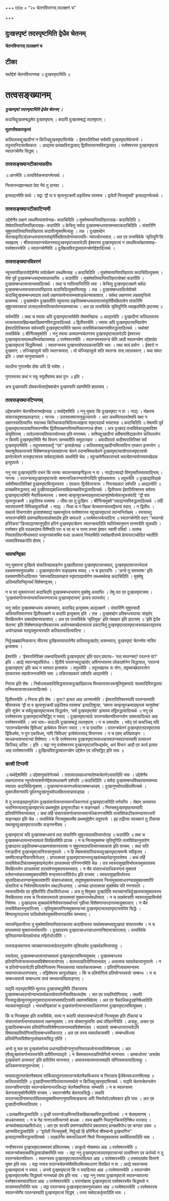+++
title = "२० चेतनविभागस् तल्लक्षणं च"

+++


## दुःखस्पृष्टं तदस्पृष्टमिति द्वेधैव चेतनम्

**चेतनविभागस् तल्लक्षणं च**

## **टीका**

यथोद्देशं चेतनविभागमाह ॥ दुःखस्पृष्टमिति ॥

# **तत्वसङ्ख्यानम्**

***दुःखस्पृष्टं तदस्पृष्टमिति द्वेधैव चेतनम् ।***

कदाचिद्दुःखसम्बद्धमेव दुःखस्पृष्टम् । कदापि दुःखासम्बद्धं तदस्पृष्टम् ।

**मूलगतैवकारकृत्यं**

कल्पितत्वाद्दुःखादीनां न किञ्चिद्दुःखस्पृष्टमित्येके । ईश्वरातिरिक्तं सर्वमपि दुःखस्पृष्टमेवेत्यन्ये । तदुभयनिरासायैवकारः । आद्यस्य प्रत्यक्षविरुद्धत्वाद् द्वितीयस्यागमविरुद्धत्वात् । परमेश्वरस्य दुःखास्पृष्टत्वं स्वातन्त्र्येणैव सिद्धम् ।

### **तत्वसङ्ख्यानटीकाभावदीपः**

॥ आगमेति ॥ तत्वविवेकरूपागमेत्यर्थः ।

नित्यानन्दज्ञानबला देवा नैवं तु दानवाः ।

इत्याद्यगमेति वार्थः । यद्वा ‘द्वौ वा व सृत्यनुपक्रमौ प्रकृतिश्च परमश्च । द्वावेतौ नित्यमुक्तौ’ इत्याद्यागमेत्यर्थः ।

### **तत्वसङ्ख्यानटीकाटिप्पणी**

उद्देशेनैव लक्षणं लब्धमित्याशयेनाह– कदाचिदिति ॥ मुक्तेष्वव्याप्तिपरिहारायाह– कदाचिदिति ॥ तेष्वेवातिव्याप्तिपरिहारायाह– कदापीति ॥ केचित्तु सर्वदा दुःखसम्बन्धस्यासम्भवात्कदाचिदिति । संसारिणि सुषुप्तावतिव्याप्तिपरिहाराय कदापीत्युक्तमित्याहुः । तन्न । दुःखशब्देन चेतनप्रकृति(सं)बन्धरूपायास्संसृतेर्विवक्षितत्वेनाव्याप्त्यति- व्याप्त्योरभावात् । अत एव तत्त्वविवेके ‘सृतियुगि’ति व्यवहृतम् । श्रीरूपास्वतन्त्रचेतनस्यादुःखस्पृष्टत्वलाभेऽपि ईश्वरस्य दुःखास्पृष्टत्वं न लब्धमित्यपेक्षायामाह– परमेश्वरस्येति ॥ स्वातन्त्र्येणैवेति ॥ दुःखित्वविरुद्धस्वातन्त्र्येणोद्देशादित्यर्थः ।

### **तत्वसङ्ख्यानविवरणं**

न्यूनतापरिहारायोद्देशेनैव तयोर्लक्षणं लब्धमित्याह ॥ कदाचिदिति । मुक्तेष्वव्याप्तिपरिहाराय कदाचिदित्युक्तम् । तेषां पूर्वं दुःखसम्बन्धसद्भावान्नाव्याप्तिः ॥ कदापीति । मुक्तेष्वतिव्याप्तिपरिहारायोक्तं कदापीति । दुःखसम्बन्धात्यन्ताभाववदित्यर्थः । तथा च नातिव्याप्तिरिति भावः । केचित्तु दुःखस्पृष्टलक्षणे सर्वदा दुःखसम्बन्धस्याभावात्तत्परिहाराय कदाचिदित्युक्तमित्याहुः । तन्न । दुःखसम्बन्धवदित्येवोक्ते कदाचिद्दुःखसम्बन्धमादाय लक्ष्ये लक्षणसत्वेनासम्भवशङ्कानवकाशात् । सर्वथा लक्षणस्य लक्ष्यावृत्तित्वे ह्यसम्भवः । दुःखशब्देन दुःखयतीति व्युत्पत्त्या प्रकृतिसम्बन्धरूपायास्संसृतेर्विवक्षितत्वेन संसारिणि सुषुप्त्यवस्थायां तत्सद्भावेनातिव्याप्तेरप्यसम्भवाच्च । अत एव तत्वविवेके सृतियुगिति व्यवहृतमिति द्रष्टव्यम् ॥

सर्वमपीति । तथा च रमाया अपि दुःखस्पृष्टत्वमेवेति तेषामभिप्रायः ॥ आद्यस्येति । दुःखादीनां कल्पितत्वस्य तत्सत्यताग्राहिप्रत्यक्षादिप्रमाणविरुद्धत्वादित्यर्थः ॥ द्वितीयस्येति । रमाया अपि दुःखस्पृष्टत्वाभिप्रायेण ईश्वरातिरिक्तस्य सर्वस्यापि दुःखस्पृष्टत्वमिति पक्षस्य तत्वविवेकाख्यागमविरुद्धत्वादित्यर्थः । यथोक्तं तत्वविवेके ॥ श्रीर्नित्यमुक्तेति । ननु रमाया अस्वतन्त्रचेतनस्य दुःखास्पृष्टत्वलाभेऽपि ईश्वरस्य दुःखास्पृष्टत्वमलब्धमित्यपेक्षायामाह ॥ परमेश्वरस्येति । स्वतन्त्रमस्वतन्त्रं चेति आदौ स्वातन्त्र्येण उद्देशादेव दुःखास्पृष्टत्वं सिद्धमित्यर्थः । स्वातन्त्र्यस्य दुःखाभावोपपादकत्वादिति भावः । तथा चायं प्रयोगः । ईश्वरो न दुःखवान् । तज्जिहासुत्वे सति स्वतन्त्रत्वात् । यो यज्जिहासुत्वे सति स्वतन्त्रः सस् तदभाववान् । यथा संमत इति । उक्तं चानुव्याख्याने ।

यदधीना गुणाश्चैव दोषा अपि हि सर्वशः ।

गुणास्तस्य कथं न स्युः स्युर्दोषाश्च कथं पुनः ॥ इति ।

अत्र दुःखस्यापि दोषकार्यत्वाद्दोषशब्देन दुःखस्यापि ग्रहणमिति ज्ञातव्यम् ।

### **तत्वसङ्ख्यानटिप्पणम्**

उद्देशक्रमेण चेतनविभागमाहेत्याह ॥ यथोद्देशमिति ॥ ननु मुक्ताः किं दुःखस्पृष्टा न वा । नाद्यः । मोक्षस्य संसारसदृशताप्रसङ्गात् । नान्त्यः । उत्तरवाक्यानानुकूल्यापत्तेः । अतः कथमित्यतस्तेष्वपि यथा न लक्षणस्यातिव्याप्तिः स्यात्तथा किञ्चित्कदाचिदित्यध्याहृत्य स्पृष्टपदार्थं स्पष्टमाह ॥ कदाचिदिति ॥ तेषामपि पूर्वं दुःखस्पृष्टत्वादव्याप्तिवारणमिव द्वितीयलक्षणातिव्याप्तिवारणञ्च ज्ञेयम् । अत्र दुःखपदं तत्वविवेकाद्युक्तदिशा संसृतिपरम् । ततोऽव्याप्त्यतिव्याप्त्योरभाव इति मन्तव्यम् । कश्चिद्दुःखादीनां सर्वेषामाविद्यकत्वेन कल्पितत्वेन न किमपि दुःखस्पृष्टमिति नैवं विभागः सम्भवतीति समुदाजहार । अवादीदपरो वादीश्वरातिरिक्तं सर्वं दुःखस्पृष्टमेवेति । तदुभयमपाकर्तुं ‘‘एव’’ इत्याहेत्याह ॥ कल्पितत्वाद्दुःखादीनामित्यादिना एवकार इत्यन्तेन ॥ यथाश्रुतैवकारान्वये विशेषणसङ्गतत्वप्राप्त्या चेतने तदन्यस्मिन्नचेतने दुःखस्पृष्टत्वायोगतत्स्पृष्टत्वयोः प्राप्तेरचेतने तत्स्पृष्टत्वस्य सर्ववाद्यसंमतेः कथमिति चेन्न । व्युत्क्रमेणैवकारान्वये भवत्येवान्ययोगव्यवच्छेदक इत्युपपत्तेः ।

ननु रमा दुःखास्पृष्टेति वचनं किं तस्याः स्वातन्त्र्यमङ्गीकृत्य न वा । नाद्योऽनवद्यो विष्णुसर्वोत्तमतावादिनाम् । नान्त्यः । परतन्त्रत्वदुःखास्पृष्टत्वयोः सामानाधिकरण्यायोगादिति पूर्वपक्ष्याशयः ॥ तदुभयेति ॥ दुःखाद्याविद्यकं सर्वमीश्वरातिरिक्तं दुःखस्पृष्टमित्युभयस्य । एवकारः द्विधैवेत्यत्रत्यः । निरासप्रकारं दर्शयति ॥ आद्यस्येति ॥ प्रत्यक्षविरुद्धत्वाद् अहं दुःखीत्याद्यबाधितसाक्षिप्रत्यक्षविरुद्धत्वादित्यर्थः । द्वितीयस्य ईशातिरिक्तस्य सर्वस्य दुःखस्पृष्टत्वमिति नैयायिकमतस्य । समना चासृत्युपक्रमादमृतत्वञ्चानुपोष्येत्येतत्सूत्रसंवादि ‘‘द्वौ वाव सृत्यनुपक्रमौ । प्रकृतिश्च परमश्च । जीवा एव तु दुःखिनः । श्रीर्नित्यमुक्ते’’त्याद्यागमविरुद्धत्वादित्यर्थः । तर्हि रमारमारमणौ विभिन्नावुताभिन्नौ । नाद्यः । भिन्ना च न खिन्ना चेत्स्वतन्त्रतत्वद्वैरूप्यं स्यात् । न द्वितीयः । तथात्वे विभागायोग इत्याशंक्याद्यं पक्षमभ्युपेत्य परमेश्वरस्य यद्दुःखास्पृष्टत्वं तदन्यनिरपेक्षम् । रमायास्तु भगवत्तन्त्रमिति प्रमाणप्रमितत्वान्नोक्तदोष इति समाधत्ते ॥ परमेश्वरस्येत्यादिना ॥ स्वातन्त्र्येणेति वदन् ‘‘स्वतन्त्रो हरिरेकरा’’डित्याद्यागमानुगृहीतं हरिर्न दुःखस्पृष्टचेतनः स्वतन्त्रत्वादिति व्यतिरेक्यनुमानं मानमत्रेति सूचयति । परमेश्वर इति वदन्नवदंश्च विष्ण्विति परा च सा मा च परमा तस्या ईश्वरः स्वामी पतिर्वा । ततश्च नियतपतिपत्नीभाववतां पत्युरुत्तमत्वमिव वध्वा अधमत्वं नियतमिति रमापेक्षयौत्तम्ये हेत्वन्तरञ्चोदितं भवतीति भावमाविश्चकारेति ज्ञेयम् ।

### **भावचन्द्रिका**

ननु मुक्तानां दुःखित्वे संसारित्वप्रसङ्गेन दुःखातीततया दुःखस्पृष्टत्वाभावात्, दुःखस्पृष्टावान्तरभेदत्वं वक्ष्यमाणमनुपपन्नमेव । दुःखास्पृष्टत्वेन सङ्ग्रहश्च स्यात् । न च इष्टापत्तिः । ‘अन्ये तु समस्तशः’ इति वक्ष्यमाणविरोधादित्यतः ‘व्याप्त्यादिपदमपहाय स्पृष्टपदप्रयोगेण लब्धमर्थमाह कदाचिदिति । मुक्तेषु अतिव्याप्तिनिवृत्यर्थं विशेषणद्वयम् ।

न च एवं मुक्त्यनन्तरं कदाचिदपि दुःखसम्बन्धाभावान् मुक्तेषु अव्याप्तिः । तेषु तत एव दुःखास्पृष्टत्वम् । ‘दुःखसंसर्गात्यन्ताभावाधिकरणत्वञ्च दुःखास्पृष्टत्वम्’ इत्यत्र तात्पर्यात् ।

यत्तु सर्वदा दुःखसम्बन्धस्य असम्भवात्, कदाचिद् इत्युक्तम् आद्यलक्षणे । संसारिणि सुषुप्त्यादौ अतिव्याप्तिवारणाय द्वितीयलक्षणे च कदापि इत्युक्तम् इति । तन्न । दुःखशब्देन प्रविबन्धरूपायाः संसृतेर् विवक्षितत्वेन उक्तदोषानवकाशात् । अत एव तत्त्वविवेके ‘सृतियुक्’ इति व्यवहार इति द्रष्टव्यम् ॥ ‘इति द्वेधैव चेतनम्’ इति विशेषणसङ्गतैवकारस्य अयोगव्यवच्छेदनपरत्वं प्रकटयितुं दुःखस्पृष्टतदस्पृष्टत्वरूपप्रकारद्वयस्य अयोगप्रापकं मतद्वयमुपन्यस्यति कल्पितत्वादित्यादिना ।

निर्दुःखब्रह्माभिन्नत्वाज् जीवस्य दुःखित्वव्याघातेनैव कल्पितदुःखादेर् असम्भवात्, दुःखस्पृष्टं चेतनमेव नास्ति इत्याशयः ।

ईश्वरेति । ‘ईश्वरातिरिक्तं लक्ष्म्यादिकमपि दुःखास्पृष्टम्’ इति वदन् प्रष्टव्यः– ‘तत् स्वतन्त्रम्? परतन्त्रं वा?’ इति । आद्ये स्वतन्त्रद्वयविरोधः । द्वितीये पारतन्त्र्यदुःखयोर् अविनाभावस्य लोकदर्शनेन सिद्धत्वात्, ‘परतन्त्रं दुःखास्पृष्टम्’ इति कथं न व्याघात इत्याशयः । तदुभयेति । तदुभयप्राप्तः यः योगः, तद्व्यवच्छेदपरत्वेन एवकारस्य सप्रयोजनत्वमिति भावः ॥ तन्निरासप्रकारं दर्शयति आद्यस्येति ।

निरास इति शेषः । निर्बाधसाक्ष्यादिसिद्धसत्ताकदुःखादिप्रपञ्च मिथ्यात्वसाधकश्रुतियुक्त्यादेः साक्ष्यादिविरुद्धतया तन्मिथ्यात्वासाधकत्वादित्यर्थः ।

द्वितीयस्येति ॥ निरास इति शेषः । कुतः? इत्यत आह आगमस्येति । ईश्वरातिरिक्तस्यापि परतन्त्रस्यापि श्रीतत्त्वस्य ‘द्वौ वा व सृत्यनुपक्रमौ प्रकृतिश्च परमश्च’ इत्यादिश्रुत्या, ‘समना चासृत्युपक्रमादमृतत्वं चानुपोष्य’ इति सूत्रेण च सर्वदुःखास्पृष्टत्वस्य सिद्धत्वेन, ‘सर्वं दुःखस्पृष्टमेव’ इत्यस्य तद्विरुद्धत्वादित्यर्थः ॥ ननु एवं परमेश्वरस्य दुःखास्पृष्टत्वसिद्धिर् न स्यात् । दुःखास्पृष्टत्वादेः परतन्त्रचेतनविभागत्वेन उक्तत्वादित्यत आह परमेश्वरस्येति । अयं भावः– कदाऽपि दुःखासम्बद्धं तदस्पृष्टम् । न च उक्तदोषः । भवेद् एवं कथञ्चिद् यदि ‘परतन्त्रचेतनमेव द्विविधम्’ इत्येवंपरः विभागः स्यात् । न च एतदस्ति । परतन्त्रचेतनं दुःखस्पृष्टतदस्पृष्टतया द्विविधमेव, न पुन एकविधम्, नापि त्रिविधम्’ इत्येवंपरत्वाद् विभागस्य । न च एवम् अतिप्रसङ्गः । साधकभावाभावाभ्यां विशेषात् । न हि परमेश्वरस्य दुःखास्पृष्टत्वसाधकस्वातन्त्र्यवदन्यस्यापि तत्साधनं किञ्चिद् अस्ति । इति । यद्वा ननु परमेश्वरस्य दुःखास्पृष्टत्वसिध्द्यर्थम्, अयं विभाग आदौ एव कार्य इत्यत आह परमेश्वरस्येति । दुःखित्वविरुद्धस्वातन्त्र्येण उद्देशेन एव तत्सिद्धिर् इति भावः ॥

### **काशी टिप्पणी**

॥ यथोद्देशमिति ॥ उद्देशानुसारेणेत्यर्थः । तदपवादकप्राधान्यादेश्चाचेतनेऽभावादिति भावः । उद्देशेनैव लक्षणलाभान्न न्यूनतेत्याशयेनोद्देशलब्धलक्षणे दर्शयति ॥ कदाचिदिति ॥ सर्वदा दुःखसम्बन्धविवक्षायामसम्भवः स्यादतः कदाचिदित्युक्तम् । दुःखस्यान्तःकरणधर्मत्वात्सम्बन्धपदम् । दुःखानुभवोपलक्षितमित्यर्थः । मुक्तजीवानामपि पूर्वतनदुःखानुभवोपलक्षितत्वान्नासङ्ग्रहः ।

ये तु तत्सङ्ग्रहानुरोधेन दुःखसंसर्गात्यन्ताभावानधिकरणत्वं दुःखस्पृष्टत्वमिति वर्णयन्ति । तेषाम् अभावस्य भावनिरूप्यत्वाद्दुःखस्पृष्टस्य प्रथममुद्देश इत्युत्तरटीका न सङ्गच्छते । निरुक्तदुःखस्पृष्ठत्वस्यापि प्रतियोगिनिरूप्यत्वात् । कथं तर्हि संसारसंसर्गात्यन्ताभावानधिकरणत्वमिति तत्वविवेकटीकामन्दारमञ्जरी सङ्गच्छत इति चेन्न । तत्वविवेके नित्यमुक्तस्यैव प्रथममुद्देशेन तदुपपत्तेः । इह तद्रीत्या व्याख्यानं तु टीकाया यथाश्रुतदुःखस्पृष्टपरतयैव सङ्गमनीयम् ।

दुःखस्पृष्टत्वं यदि दुःखासम्बन्धमात्रं तदा संसारिणि सुषुप्त्यादावतिव्याप्तेराह ॥ कदापीति ॥ तथा च दुःखसम्बन्धात्यन्ताभाववत्वं विवक्षितमिति प्राञ्चः । न च नित्यमुक्तश्च सृतियुगिति तत्वविवेकानुसारेण दुःखपदस्य प्रकृतिसम्बन्धलक्षणसंसारपरतया न सुषुप्त्यादावतिव्याप्त्यवकाश इति वाच्यम् । तथा सति गरुडादीनां दुःखास्पृष्टत्वनिरासानुपपत्तेः । न हि तेषामसंसारित्वरूपदुःखास्पृष्टत्वमन्यैः स्वीकृतम् । समष्टित्वाङ्गीकारविरोधात् । प्राप्ततमसां दुःखस्पृष्टावान्तरदुःखसंस्थप्रभेदानुपपत्तेश्च । कथं तर्हि तत्वविवेकटीकायाममुक्तप्रभेदत्वेन प्राप्ततमसां परिगणनमिति चेन्न । तत्र स्वरूपसुखाविर्भावरूपमुक्तत्वस्य विवक्षितत्वेन प्राप्ततमसां तदभावेनामुक्तत्वसम्भवात् । न चैवं संसारध्वंसाधिकरणत्वं मुक्तत्वं वर्तमानसंसारत्वममुक्तत्वमिति मन्दारमञ्जरीविरोध इति वाच्यम् । स्वरूपसुखाविर्भावस्य सुप्तादिसाधारण्यान्मुक्तत्वशरीरे संसारध्वंसवत्वं, तादृशमुक्तयभावस्य नित्यमुक्तसाधारण्यादमुक्तत्वशरीरे संसारित्वं च निवेश्यमित्याशयेन तथाऽभिधानात् । अन्यथा प्राप्ततमसां मुक्तेष्वेव परि गणनापत्तेः । स्वरूपाविर्भाव एव मुक्तिरिति टीकाविरोधाच्च । अत्र तु विमुक्ता दुःखादिति स्वाख्यानान्निर्दुःखत्वरूपमुक्तत्वस्य विवक्षिततया तस्य च निःसंसाररूपत्वे प्राप्ततमसां मुक्तान्तर्भावध्रौव्यात् । न च तदर्थमत्रापि स्वरूपसुखाविर्भावो निवेश्यः । दुःखपदस्य मुख्यार्थत्वेनैवोपपत्तावर्थान्तरं गृहीत्वा विशेषणान्तरदानस्यायुक्तत्वात् । न चैवं तत्वविवेकाननुसारित्वम् । सृतियुक्तत्वनित्यमुक्तत्वाभ्यां दुःखस्पृष्टत्वतदस्पृष्टत्वयोरेव सिद्धेः । शिष्यव्युत्पादनाय फलितोक्तेरमुक्तविभागादाविव सम्भवात् ।

भावचन्द्रिकारीत्या तु मुक्तेष्वतिव्याप्तिवारकतया कदापीत्यस्य सार्थक्यसम्भवाद्दुःखपदं संसारपरमेव । न च प्राप्ततमसां मुक्तान्तर्भावापत्तिः । दुःखपदस्य दुःखतत्साधनसाधारणानिष्टमात्रपरत्वात् । तत्वविवेके सृतिपदस्याप्येतदर्थत्वान्न तद्विरोधोऽपीति ।

तत्वसङ्ख्यानस्य व्याख्यानरूपत्वादेतदनुसारेण सृतिपदमेव दुःखार्थकमित्यप्याहुः ।

स्यादेतत्, दुःखसम्बन्धात्यन्ताभाववत्वं दुःखास्पृष्टत्वमित्ययुक्तम् । दुःखसम्बन्धस्य प्रतियोगित्वेनात्यन्ताभावविशेषणत्वायोगात् । सतस्तत्प्रतियोगित्वाभावत् । असतश्च व्यावर्तकत्वानुपपत्तेः । न च प्रतियोग्यसत्वेऽपि प्रतियोगित्वस्य निरूपकतया व्यावर्तकत्वसम्भवः । प्रतियोगित्वसामान्यस्य भावान्तरसाधारणत्वात् । तद्विशेषस्य चानुल्लेखात् । किं च प्रतियोगित्वं प्रतियोग्यभावयोः सम्बन्धः । न च सम्बन्ध्यसत्त्वे सम्बन्धस्य सत्वं सम्भवत्यतिप्रसङ्गात् ।

यद्यपि तदस्पृष्टमिति मूलस्य दुःखासम्बद्धमिति टीकायाश्च दुःखसम्बन्धवदन्योन्याभावार्थकतयोपपत्तेर्नोक्तविकल्पदोषः । सत एव तत्प्रतियोगित्वात् । तथापि नित्यादुःखेत्युत्तरमूलानुसारादत्यन्ताभावघटितमपि लक्षणमभिप्रेतम् । अत एव त्रैकालिकदुःखनिषेधवदिति व्याख्यानमुपपद्यते । भावचन्द्रिकायां च दुःखसंसर्गात्यन्ताभावाधिकरणत्वं दुःखास्पृष्टत्वमित्युक्तम् ।

किं च नित्यमुक्त इति तत्वविवेके, यस्य न कदापि संसारसम्बन्धोऽसौ नित्यमुक्त इति टीकायां च संसारसंसर्गात्यन्ताभाववत्त्वं लक्षणमुक्तम् । तत्र चोक्तानुपपत्तिः कथं परिहरणीयेति । अत्राहुः, असत एव दुःखादिसम्बन्धस्य प्रतियोगित्वविशेषेणात्यन्ताभावविशेषणत्वम् । सदसतोः सम्बन्धान्तराभावेऽपि विषयत्वप्रतियोगित्वादिसम्बन्धस्वीकारात् । अत एव तस्य व्यावर्तकत्वमपि । सम्बन्धविधया प्रतियोगित्वविशेषानुल्लेखस्त्वसिद्ध एवेति ।

अन्ये तु सत एव दुःखसंसर्गस्य प्रधानप्रतियोग्यनुगतनिरूपकत्वेनाभावविशेषणत्वम् । अत एवैतद्दुःखसंसर्गाभावस्तत्रेति प्रतीतिरुपपद्यते । न चैवमसतस्तत्प्रतियोगित्वे मानाभावः । भ्रमबाधोत्तरं ‘असन्नेव दुःखसंसर्गः प्रत्यभात्’ इति प्रतीतेरेव मानत्वात् । असत्वस्यात्यन्ताभावप्रति योगित्वरूपत्वादित्याहुः । अधिकमन्यत्रानुसन्धेयम् ।

मायावाद्युपगतचेतनैक्यस्य तार्किकाद्युपगतपरतन्त्रचेतनैकविध्यस्य च निरासाय द्वेधैवेत्यवधारणमित्याह ॥ कल्पितत्वादिति ॥ दुःखादीनामारोपितत्वात्परमार्थतो न किञ्चिद्दुःखस्पृष्टमित्यर्थः । यद्यपि चेतनाचेतनत्वेन परतन्त्रविभागादेव स्वतन्त्रचेतनान्तरसिध्द्या चेतनैक्यनिरासः सम्भवति । न च स्वतन्त्रस्य चेतनत्वानुक्तेर्नैवमिति वाच्यम् । स्वातन्त्र्येणैव चेतनत्वसिद्धेः। तथापि पारतन्त्र्यादीनामप्यारोपितत्वादुक्तविभागानुपपत्तिशङ्काया अपि निवर्तकोऽयमेवकार इति भावः । अत एव दुःखादीनामित्यादिपदम् ।

॥ प्रत्यक्षविरुद्धत्वादिति ॥ दुःखी परतन्त्रोऽहमित्यादिसाक्षिप्रत्यक्षविरुद्धत्वादित्यर्थः । न चेदमप्रमाणम् । बाधकाभावात् । न च नेह नानाऽस्तीत्यागमो बाधकः । तस्य ब्रह्मणि भिन्नगुणक्रियादिनिषेध परत्वात् । अन्यथोक्तप्रत्यक्षविरोधात् । अत एव सत्यपि प्रमाणत्रयविरोधे प्रबलत्वात् प्रत्यक्षविरोध एव कण्ठत उक्तः ॥ आगमविरुद्धत्वादिति ॥ ‘‘द्वावेतौ नित्यमुक्तौ, निर्दुःखो हि हरिर्नित्यं श्रीश्चान्ये दुःखभागिन’’ इत्याद्यागमविरुद्धत्वादित्यर्थः । तद्बलेनैव समनाधिकरणे श्रियो नित्यमुक्तत्वस्य समर्थितत्वादिति भावः ।

नन्वीश्वरस्य दुःखास्पृष्टत्वमवश्यं प्रतिपत्तव्यम् । तत्कुतो नोक्तमत आह ॥ परमेश्वरस्येति ॥ स्वातन्त्र्योक्तावर्थसिद्धत्वान्नोक्तमिति भावः । यद्वा ननु दुःखस्पृष्टत्वतदस्पृष्टत्वाभ्यां तत्वविभाग एव कर्तव्यो न तु परतन्त्रचेतनविभागः । स्वतन्त्रस्य दुःखास्पृष्टत्वालाभादित्यत आह ॥ परमेश्वरस्येति ॥ तस्मादयमेव विभागो युक्त इति भावः । यद्वा नन्वत्र परतन्त्रचेतनमेवैवंविधमित्यवधारणं विवक्षितं न वा । आद्ये स्वतन्त्रस्य दुःखास्पृष्टत्वं न स्यात् । अन्त्ये दुःखस्पृष्टत्वं किं न स्यादित्यत आह ॥ परमेश्वरस्येति ॥ स्वातन्त्र्येण दुःखास्पृष्टत्वमेव सिद्धमतो नान्त्यपक्षे दोष इति भावः । यद्वा ननु रमाया दुःखास्पृष्टत्वे स्वातन्त्र्यापत्त्या परमेश्वरसाम्यापत्तिरत आह ॥ परमेश्वरस्येति ॥ परानपेक्षया दुःखास्पृष्टत्वं परमेश्वरस्यैव सिद्धमतो न तत्साम्यापत्तिरिति भावः । यद्वा परतन्त्रस्य दुःखास्पृष्टत्वमनुपपन्नमत आह ॥ परमेश्वरस्येति ॥ परमेश्वरस्य स्वातन्त्र्येणैव परतन्त्रस्यापि दुःखास्पृष्टत्वं सिद्धम् । तस्य यथेष्टकर्तृत्वादिति भावः ।

